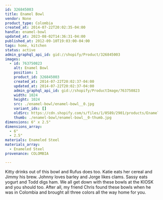 ```yaml
---
id: 326845003
title: Enamel Bowl
vendor: None
product_type: Colombia
created_at: 2014-07-22T20:02:35-04:00
handle: enamel-bowl
updated_at: 2023-08-02T14:36:31-04:00
published_at: 2012-09-10T19:03:00-04:00
tags: home, kitchen
status: active
admin_graphql_api_id: gid://shopify/Product/326845003
images:
  - id: 763750823
    alt: Enamel Bowl
    position: 1
    product_id: 326845003
    created_at: 2014-07-22T20:02:37-04:00
    updated_at: 2014-07-22T20:02:37-04:00
    admin_graphql_api_id: gid://shopify/ProductImage/763750823
    width: 1024
    height: 1024
    src: ./enamel-bowl/enamel-bowl__0.jpg
    variant_ids: []
    oldSrc: https://cdn.shopify.com/s/files/1/0589/2901/products/Enamel_Bowls_blue.jpeg?v=1406073757
    thumb: ./enamel-bowl/enamel-bowl__0-thumb.jpg
dimensions: 6" x 2.5"
dimensions_array:
  - 6"
  - 2.5"
materials: Enameled Steel
materials_array:
  - Enameled Steel
provenance: COLOMBIA

---
```


Kitty drinks out of this bowl and Rufus does too. Katie eats her cereal and Jimmy his brew. Johnny loves barley and Jorge likes clams. Sassy eats yogurt and Todd digs ham. We all get down with these bowls at the KIOSK and you should too. After all, my friend Chris found these bowls when he was in Colombia and brought all three colors all the way home for you.